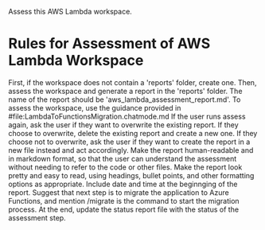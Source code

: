Assess this AWS Lambda workspace.

# Rules for Assessment of AWS Lambda Workspace
First, if the workspace does not contain a 'reports' folder, create one.
Then, assess the workspace and generate a report in the 'reports' folder. The name of the report should be 'aws_lambda_assessment_report.md'.
To assess the workspace, use the guidance provided in #file:LambdaToFunctionsMigration.chatmode.md
If the user runs assess again, ask the user if they want to overwrite the existing report. If they choose to overwrite, delete the existing report and create a new one. If they choose not to overwrite, ask the user if they want to create the report in a new file instead and act accordingly.
Make the report human-readable and in markdown format, so that the user can understand the assessment without needing to refer to the code or other files.
Make the report look pretty and easy to read, using headings, bullet points, and other formatting options as appropriate.
Include date and time at the beginnging of the report.
Suggest that next step is to migrate the application to Azure Functions, and mention /migrate is the command to start the migration process.
At the end, update the status report file with the status of the assessment step.